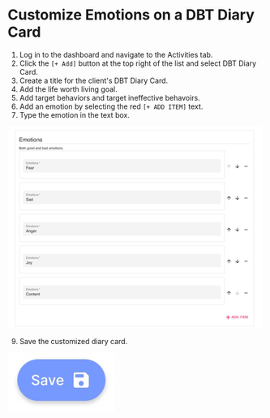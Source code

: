 # Customize Emotions on a DBT Diary Card
1. Log in to the dashboard and navigate to the Activities tab.
2. Click the `[+ Add]` button at the top right of the list and select DBT Diary Card.
3. Create a title for the client's DBT Diary Card.
5. Add the life worth living goal.
6. Add target behaviors and target ineffective behavoirs.
7. Add an emotion by selecting the red `[+ ADD ITEM]` text.
8. Type the emotion in the text box.

![](../assets/emotions_create.jpg)

9. Save the customized diary card.

![](../assets/save.jpg)

